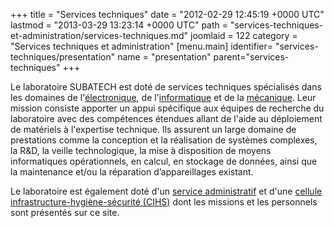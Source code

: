 +++
title = "Services techniques"
date = "2012-02-29 12:45:19 +0000 UTC"
lastmod = "2013-03-29 13:23:14 +0000 UTC"
path = "services-techniques-et-administration/services-techniques.md"
joomlaid = 122
category = "Services techniques et administration"
[menu.main]
  identifier= "services-techniques/presentation"
  name = "presentation"
  parent="services-techniques"
+++
<p>Le laboratoire SUBATECH est doté de services techniques spécialisés dans les domaines de l'<a href="fr/services-techniques/electronique/presentation">électronique</a>, de l'<a href="fr/services-techniques/informatique/presentation">informatique</a> et de la <a href="fr/services-techniques/mecanique/presentation">mécanique</a>. Leur mission consiste apporter un appui spécifique aux équipes de recherche du laboratoire avec des compétences étendues allant de l'aide au déploiement de matériels à l'expertise technique. Ils assurent un large domaine de prestations comme la conception et la réalisation de systèmes complexes, la R&amp;D, la veille technologique, la mise à disposition de moyens informatiques opérationnels, en calcul, en stockage de données, ainsi que la maintenance et/ou la réparation d’appareillages existant.</p>
<p>Le laboratoire est également doté d'un <a href="services-techniques-et-administration/administration/presentation.md">service administratif</a> et d'une <a href="/fr/radioprotection/">cellule infrastructure-hygiène-sécurité (CIHS)</a> dont les missions et les personnels sont présentés sur ce site. </p>